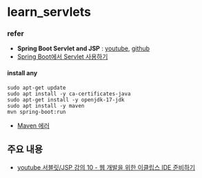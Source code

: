 # learn_servlets
### refer 
- **Spring Boot Servlet and JSP** : [youtube](https://youtu.be/8dSmXLsI4F8), [github](https://github.com/jayramrout/training)
- [Spring Boot에서 Servlet 사용하기](https://pebblepark.tistory.com/10)
#### install any
```
sudo apt-get update
sudo apt install -y ca-certificates-java
sudo apt-get install -y openjdk-17-jdk
sudo apt install -y maven
mvn spring-boot:run
```
- [Maven 에러](https://shanepark.tistory.com/389)

## 주요 내용
- [youtube 서블릿/JSP 강의 10 - 웹 개발을 위한 이클립스 IDE 준비하기](https://youtu.be/b_YnVlJmZ7Q)

